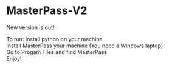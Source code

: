 # MasterPass-V2

New version is out!

To run:
Install python on your machine<br>
Install MasterPass your machine (You need a Windows laptop)<br>
Go to Progam Files and find MasterPass<br>
Enjoy!
